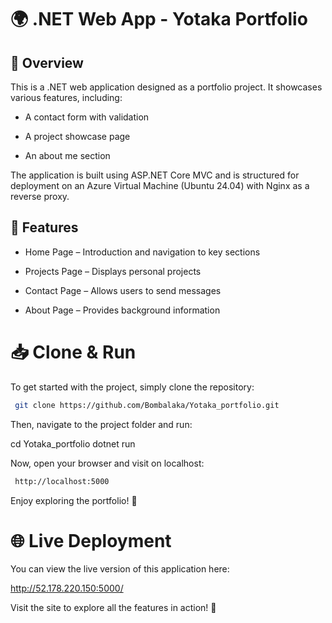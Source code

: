 # 🌍 .NET Web App - Yotaka Portfolio

## 🚀 Overview

This is a .NET web application designed as a portfolio project. It showcases various features, including:

- A contact form with validation

- A project showcase page

- An about me section

The application is built using ASP.NET Core MVC and is structured for deployment on an Azure Virtual Machine (Ubuntu 24.04) with Nginx as a reverse proxy.

## 📂 Features

- Home Page – Introduction and navigation to key sections

- Projects Page – Displays personal projects

- Contact Page – Allows users to send messages

- About Page – Provides background information

# 📥 Clone & Run

To get started with the project, simply clone the repository:
```bash
 git clone https://github.com/Bombalaka/Yotaka_portfolio.git
```

Then, navigate to the project folder and run:

 cd Yotaka_portfolio
 dotnet run

Now, open your browser and visit on localhost:
```bash
 http://localhost:5000
```
Enjoy exploring the portfolio! 🚀

# 🌐 Live Deployment

You can view the live version of this application here:

 http://52.178.220.150:5000/

Visit the site to explore all the features in action! 🚀